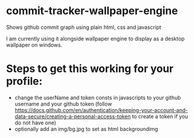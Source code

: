 # commit-tracker-wallpaper-engine

Shows github commit graph using plain html, css and javascript

I am currently using it alongside wallpaper engine to display as a desktop wallpaper on windows.

# Steps to get this working for your profile:
- change the userName and token consts in javascripts to your github username and your github token (follow https://docs.github.com/en/authentication/keeping-your-account-and-data-secure/creating-a-personal-access-token to create a token if you do not have one)
- optionally add an img/bg.jpg to set as html backgroundimg
